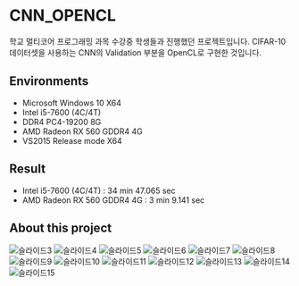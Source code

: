 # CNN_OPENCL
 학교 멀티코어 프로그래밍 과목 수강중 학생들과 진행했던 프로젝트입니다.
 CIFAR-10 데이터셋을 사용하는 CNN의 Validation 부분을 OpenCL로 구현한 것입니다.


## Environments
 - Microsoft Windows 10 X64
 - Intel i5-7600 (4C/4T)
 - DDR4 PC4-19200 8G
 - AMD Radeon RX 560 GDDR4 4G
 - VS2015 Release mode X64


## Result
 - Intel i5-7600 (4C/4T) : 34 min 47.065 sec
 - AMD Radeon RX 560 GDDR4 4G : 3 min 9.141 sec


## About this project
![슬라이드3](https://user-images.githubusercontent.com/34763810/92110354-89b89f00-ee25-11ea-9bc4-a39824f00678.PNG)
![슬라이드4](https://user-images.githubusercontent.com/34763810/92110355-89b89f00-ee25-11ea-841a-6d7bc0285666.PNG)
![슬라이드5](https://user-images.githubusercontent.com/34763810/92110357-8a513580-ee25-11ea-8c64-8403b7742e0a.PNG)
![슬라이드6](https://user-images.githubusercontent.com/34763810/92110359-8a513580-ee25-11ea-9f7d-b729dfc4403d.PNG)
![슬라이드7](https://user-images.githubusercontent.com/34763810/92110363-8ae9cc00-ee25-11ea-80a9-13fbe3f7a1cf.PNG)
![슬라이드8](https://user-images.githubusercontent.com/34763810/92110364-8ae9cc00-ee25-11ea-9ed0-a05c1a3df21e.PNG)
![슬라이드9](https://user-images.githubusercontent.com/34763810/92110367-8b826280-ee25-11ea-9ff6-a6bfea40c5cc.PNG)
![슬라이드10](https://user-images.githubusercontent.com/34763810/92110369-8c1af900-ee25-11ea-9a10-57ed0adb9715.PNG)
![슬라이드11](https://user-images.githubusercontent.com/34763810/92110371-8cb38f80-ee25-11ea-9aef-41ce82222c7b.PNG)
![슬라이드12](https://user-images.githubusercontent.com/34763810/92110372-8cb38f80-ee25-11ea-88c1-15abc203c1cc.PNG)
![슬라이드13](https://user-images.githubusercontent.com/34763810/92110376-8de4bc80-ee25-11ea-9f8a-6e3ce9601b99.PNG)
![슬라이드14](https://user-images.githubusercontent.com/34763810/92110380-8f15e980-ee25-11ea-9589-1f7db553e75e.PNG)
![슬라이드15](https://user-images.githubusercontent.com/34763810/92110353-88877200-ee25-11ea-94be-f3327b1632b6.PNG)
